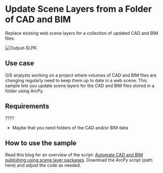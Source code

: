 # Update Scene Layers from a Folder of CAD and BIM

Replace existing web scene layers for a collection of updated CAD and BIM files.

![Output-SLPK](https://github.com/user-attachments/assets/c8a8069a-de04-46d5-80c4-09b5563b3a7f)

## Use case
GIS analysts working on a project where volumes of CAD and BIM files are changing regularly need to keep them up to date in a web scene. This sample lets you update scene layers for the CAD and BIM files stored in a folder using ArcPy. 
 
## Requirements
????
- Maybe that you need folders of the CAD and/or BIM data

## How to use the sample
Read this blog for an overview of the script: [Automate CAD and BIM publishing using scene layer packages](https://www.esri.com/arcgis-blog/products/arcgis-pro/3d-gis/automate-cad-and-bim-publishing-using-scene-layer-packages). Download the ArcPy script (path here) and adjust the code as needed. 


